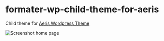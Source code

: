 # formater-wp-child-theme-for-aeris
Child theme for [Aeris Wordpress Theme](https://github.com/aeris-data/aeris-wordpress-theme)

![Screenshot home page](https://github.com/epointal/formater-wp-child-theme-for-aeris/blob/master/screenshot.png)
